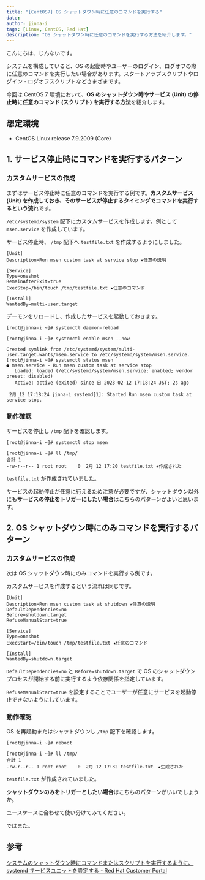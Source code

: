 ```yaml
---
title: "[CentOS7] OS シャットダウン時に任意のコマンドを実行する"
date: 
author: jinna-i
tags: [Linux, CentOS, Red Hat]
description: "OS シャットダウン時に任意のコマンドを実行する方法を紹介します。"
---
```


こんにちは、じんないです。

システムを構成していると、OS の起動時やユーザーのログイン、ログオフの際に任意のコマンドを実行したい場合があります。スタートアップスクリプトやログイン・ログオフスクリプトなどさまざまです。

今回は CentOS 7 環境において、**OS のシャットダウン時やサービス (Unit) の停止時に任意のコマンド (スクリプト) を実行する方法**を紹介します。


## 想定環境

- CentOS Linux release 7.9.2009 (Core)

## 1. サービス停止時にコマンドを実行するパターン

### カスタムサービスの作成

まずはサービス停止時に任意のコマンドを実行する例です。**カスタムサービス (Unit) を作成しておき、そのサービスが停止するタイミングでコマンドを実行するという流れ**です。

`/etc/systemd/system` 配下にカスタムサービスを作成します。例として `msen.service` を作成しています。

サービス停止時、 `/tmp` 配下へ `testfile.txt` を作成するようにしました。

```bash{2,7}:title=msen.service
[Unit]
Description=Run msen custom task at service stop ★任意の説明

[Service]
Type=oneshot
RemainAfterExit=true
ExecStop=/bin/touch /tmp/testfile.txt ★任意のコマンド

[Install]
WantedBy=multi-user.target
```

デーモンをリロードし、作成したサービスを起動しておきます。

```basah
[root@jinna-i ~]# systemctl daemon-reload

[root@jinna-i ~]# systemctl enable msen --now

Created symlink from /etc/systemd/system/multi-user.target.wants/msen.service to /etc/systemd/system/msen.service.
[root@jinna-i ~]# systemctl status msen
● msen.service - Run msen custom task at service stop
   Loaded: loaded (/etc/systemd/system/msen.service; enabled; vendor preset: disabled)
   Active: active (exited) since 日 2023-02-12 17:18:24 JST; 2s ago

 2月 12 17:18:24 jinna-i systemd[1]: Started Run msen custom task at service stop.
```

### 動作確認

サービスを停止し `/tmp` 配下を確認します。

```bash{5}
[root@jinna-i ~]# systemctl stop msen

[root@jinna-i ~]# ll /tmp/
合計 1
-rw-r--r-- 1 root root    0  2月 12 17:20 testfile.txt ★作成された
```

`testfile.txt` が作成されていました。

サービスの起動停止が任意に行えるため注意が必要ですが、シャットダウン以外にも**サービスの停止をトリガーにしたい場合**はこちらのパターンがよいと思います。

## 2. OS シャットダウン時にのみコマンドを実行するパターン

### カスタムサービスの作成

次は OS シャットダウン時にのみコマンドを実行する例です。

カスタムサービスを作成するという流れは同じです。

```bash{2,9}:title=msen.service
[Unit]
Description=Run msen custom task at shutdown ★任意の説明
DefaultDependencies=no
Before=shutdown.target
RefuseManualStart=true

[Service]
Type=oneshot
ExecStart=/bin/touch /tmp/testfile.txt ★任意のコマンド

[Install]
WantedBy=shutdown.target
```

`DefaultDependencies=no` と `Before=shutdown.target` で OS のシャットダウンプロセスが開始する前に実行するよう依存関係を指定しています。

`RefuseManualStart=true` を設定することでユーザーが任意にサービスを起動停止できないようにしています。


### 動作確認

OS を再起動またはシャットダウンし `/tmp` 配下を確認します。

```bash{5}
[root@jinna-i ~]# reboot

[root@jinna-i ~]# ll /tmp/
合計 1
-rw-r--r-- 1 root root    0  2月 12 17:32 testfile.txt　★生成された
```

`testfile.txt` が作成されていました。

**シャットダウンのみをトリガーとしたい場合**はこちらのパターンがいいでしょうか。

ユースケースに合わせて使い分けてみてください。

ではまた。

## 参考

[システムのシャットダウン時にコマンドまたはスクリプトを実行するように、systemd サービスユニットを設定する - Red Hat Customer Portal](https://access.redhat.com/ja/solutions/2954731)



